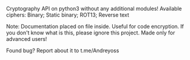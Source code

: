 Cryptography API on python3 without any additional modules!
Available ciphers: Binary; Static binary; ROT13; Reverse text 

Note: Documentation placed on file inside. 
Useful for code encryption. If you don't know what is this, please ignore this project. Made only for advanced users!

Found bug? Report about it to t.me/Andreyoss

